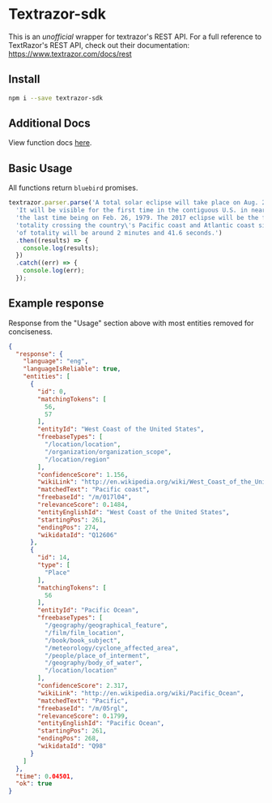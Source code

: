 
# Textrazor-sdk
This is an *unofficial* wrapper for textrazor's REST API.  For a full reference to TextRazor's REST API, check out their documentation: https://www.textrazor.com/docs/rest

## Install
```bash
npm i --save textrazor-sdk

```

## Additional Docs
View function docs [here](/docs).

## Basic Usage
All functions return `bluebird` promises.

```js
textrazor.parser.parse('A total solar eclipse will take place on Aug. 21, 2017. ' +
  'It will be visible for the first time in the contiguous U.S. in nearly four decades, ' +
  'the last time being on Feb. 26, 1979. The 2017 eclipse will be the first with a path of ' +
  'totality crossing the country\'s Pacific coast and Atlantic coast since 1918. The maximum duration ' +
  'of totality will be around 2 minutes and 41.6 seconds.')
  .then((results) => {
    console.log(results);
  })
  .catch((err) => {
    console.log(err);
  });
```

## Example response
Response from the "Usage" section above with most entities removed for conciseness. 
```json
{
  "response": {
    "language": "eng",
    "languageIsReliable": true,
    "entities": [
      {
        "id": 0,
        "matchingTokens": [
          56,
          57
        ],
        "entityId": "West Coast of the United States",
        "freebaseTypes": [
          "/location/location",
          "/organization/organization_scope",
          "/location/region"
        ],
        "confidenceScore": 1.156,
        "wikiLink": "http://en.wikipedia.org/wiki/West_Coast_of_the_United_States",
        "matchedText": "Pacific coast",
        "freebaseId": "/m/017l04",
        "relevanceScore": 0.1484,
        "entityEnglishId": "West Coast of the United States",
        "startingPos": 261,
        "endingPos": 274,
        "wikidataId": "Q12606"
      },
      {
        "id": 14,
        "type": [
          "Place"
        ],
        "matchingTokens": [
          56
        ],
        "entityId": "Pacific Ocean",
        "freebaseTypes": [
          "/geography/geographical_feature",
          "/film/film_location",
          "/book/book_subject",
          "/meteorology/cyclone_affected_area",
          "/people/place_of_interment",
          "/geography/body_of_water",
          "/location/location"
        ],
        "confidenceScore": 2.317,
        "wikiLink": "http://en.wikipedia.org/wiki/Pacific_Ocean",
        "matchedText": "Pacific",
        "freebaseId": "/m/05rgl",
        "relevanceScore": 0.1799,
        "entityEnglishId": "Pacific Ocean",
        "startingPos": 261,
        "endingPos": 268,
        "wikidataId": "Q98"
      }
    ]
  },
  "time": 0.04501,
  "ok": true
}
```
